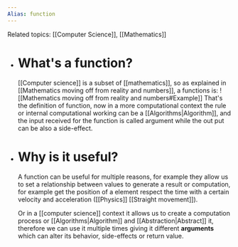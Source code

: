 ```yaml
---
Alias: function
---
```

Related topics:  [[Computer Science]], [[Mathematics]]

+ # What's a function?
	[[Computer science]] is a subset of [[mathematics]], so as explained in [[Mathematics moving off from reality and numbers]], a functions is:
	![[Mathematics moving off from reality and numbers#Example]]
	That's the definition of function, now in a more computational context the rule or internal computational working can be a [[Algorithms|Algorithm]], and the input received for the function is called argument while the out put can be also a side-effect.

+ # Why is it useful?
	A function can be useful for multiple reasons, for example they allow us to set a relationship between values to generate a result or computation, for example get the position of a element respect the time with a certain velocity and acceleration ([[Physics]] [[Straight movement]]). 
	
	Or in a [[computer science]] context it allows us to create a computation process or [[Algorithms|Algorithm]] and [[Abstraction|Abstract]] it, therefore we can use it multiple times giving it different **arguments** which can alter its behavior, side-effects or return value.